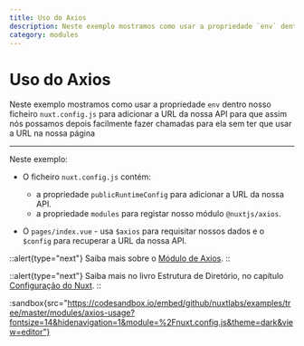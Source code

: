 ```yaml
---
title: Uso do Axios
description: Neste exemplo mostramos como usar a propriedade `env` dentro nosso ficheiro `nuxt.config.js` para adicionar a URL da nossa API para que assim nós possamos depois facilmente fazer chamadas para ela sem ter que usar a URL na nossa página
category: modules
---
```


# Uso do Axios

Neste exemplo mostramos como usar a propriedade `env` dentro nosso ficheiro `nuxt.config.js` para adicionar a URL da nossa API para que assim nós possamos depois facilmente fazer chamadas para ela sem ter que usar a URL na nossa página

---

Neste exemplo:

- O ficheiro `nuxt.config.js` contém:

  - a propriedade `publicRuntimeConfig` para adicionar a URL da nossa API.
  - a propriedade `modules` para registar nosso módulo `@nuxtjs/axios`.

- O `pages/index.vue` - usa `$axios` para requisitar nossos dados e o `$config` para recuperar a URL da nossa API.

::alert{type="next"}
Saiba mais sobre o [Módulo de Axios](https://axios.nuxtjs.org/).
::

::alert{type="next"}
Saiba mais no livro Estrutura de Diretório, no capítulo [Configuração do Nuxt](/docs/directory-structure/nuxt-config).
::

:sandbox{src="https://codesandbox.io/embed/github/nuxtlabs/examples/tree/master/modules/axios-usage?fontsize=14&hidenavigation=1&module=%2Fnuxt.config.js&theme=dark&view=editor"}
